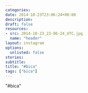 ```yaml
---
categories:
date: 2014-10-23T23:06:24+00:00
description:
draft: false
resources:
- src: 2014-10-23_23-06-24_UTC.jpg
  name: "header"
layout: instagram
options:
  unlisted: false
stories:
subtitle:
title: "#bica"
tags: ["bica"]
---
```


"#bica"
